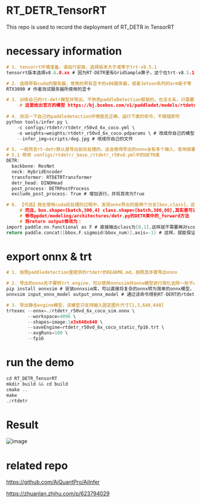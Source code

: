 # RT_DETR_TensorRT
This repo is used to record the deployment of RT_DETR in TensorRT

# necessary information
```C
# 1. tensorrt环境准备，请自行安装，选择版本大于或等于trt-v8.5.1
tensorrt版本选择v8.6.0.xx # 因为RT-DETR里有GridSample算子，这个在trt-v8.5.1版本之后进行了支持

# 2. 选择带有cuda的服务器，常用的带有显卡的x86服务器，或者Jetson系列的arm板子等
RTX3090 # 作者测试服务器所使用的显卡

# 3. 训练自己的rt-detr模型并导出，不熟悉paddleDetection框架的，也没关系，只需要按照官方README操作即可
     # 这里给出官方的模型 https://bj.bcebos.com/v1/paddledet/models/rtdetr_r50vd_6x_coco.pdparams
 
# 4. 测试一下自己的paddledetection环境是否正确，运行下面的命令，不报错即可
python tools/infer.py \
    -c configs/rtdetr/rtdetr_r50vd_6x_coco.yml \
    -o weights=weights/rtdetr_r50vd_6x_coco.pdparams \ # 改成你自己的模型
    --infer_img=scripts/dog.jpg # 改成你自己的文件

# 5. 一般而言rt-detr默认是导出前后处理的，这会使得导出的onnx会有多个输入，影响部署，所以要关闭前后处理的导出
# 5.1 修改 configs/rtdetr/_base_/rtdetr_r50vd.yml中的DETR类
DETR:
  backbone: ResNet
  neck: HybridEncoder
  transformer: RTDETRTransformer
  detr_head: DINOHead
  post_process: DETRPostProcess
  exclude_post_process: True # 增加该行，并将其改为True

# 6. 【可选】我在使用cuda后处理的过程中，发现onnx导出的是两个分支[box,class]，这对部署并不友好。
     # 而且，box.shape=[batch,300,4] class.shape=[batch,300,80],其实是可以这两个输出合并的
     # 修改ppdet/modeling/architectures/detr.py的DETR类中的_forward方法
     # 将return output修改为：
import paddle.nn.functional as F # 直接输出class为[0,1],这样就不需要再对score进行后处理了
return paddle.concat([bbox,F.sigmoid(bbox_num)],axis=-1) # 这样，就能保证是一个输出，且output.shape=[batch,300,84]
```

# export onnx & trt
```C
# 1. 按照paddledetection里提供的rtdetr的README.md，按照其步骤导出onnx

# 2. 导出的onnx先不要转trt engine，可以使用onnxsim对onnx模型进行简化去除一些不必要的op算子
pip install onnxsim # 安装onnxsim库，可以直接将复杂的onnx转为简单的onnx模型，且不改变其推理精度
onnxsim input_onnx_model output_onnx_model # 通过该命令得到RT-DERT的rtdetr_r50vd_6x_coco_sim.onnx

# 3. 导出静态engine模型，该模型只支持输入固定图片尺寸[1,3,640,640]
trtexec --onnx=./rtdetr_r50vd_6x_coco_sim.onnx \
        --workspace=4096 \
        --shapes=image:1x3x640x640 \
        --saveEngine=rtdetr_r50vd_6x_coco_static_fp16.trt \
        --avgRuns=100 \
        --fp16
```

# run the demo
```C
cd RT_DETR_TensorRT
mkdir build && cd build
cmake ..
make
./rtdetr
```

# Result
![image](https://github.com/yhwang-hub/dl_model_deploy/blob/master/RT_DETR_TensorRT/rt_detr_result.jpg)

# related repo
https://github.com/AiQuantPro/AiInfer

https://zhuanlan.zhihu.com/p/623794029
